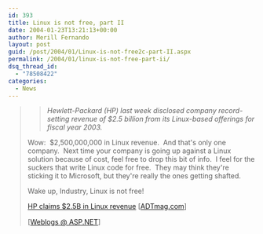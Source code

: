 ```yaml
---
id: 393
title: Linux is not free, part II
date: 2004-01-23T13:21:13+00:00
author: Merill Fernando
layout: post
guid: /post/2004/01/Linux-is-not-free2c-part-II.aspx
permalink: /2004/01/linux-is-not-free-part-ii/
dsq_thread_id:
  - "78508422"
categories:
  - News
---
```

<body xmlns="http://www.w3.org/1999/xhtml">
    <div class="Section1">
        <blockquote style='margin-top:5.0pt;margin-bottom:5.0pt'> <blockquote style='margin-top:5.0pt;margin-right:0in;margin-bottom:5.0pt'> 
        <p>
            <em><i>Hewlett-Packard (HP) last week disclosed company record-setting revenue of
            $2.5 billion from its Linux-based offerings for fiscal year 2003.</i></em>
        </p>
        </blockquote> 
        <p>
            Wow:&#160; $2,500,000,000 in Linux revenue.&#160; And that's only one company.&#160;
            Next time your company is going up against a Linux solution because of cost, feel
            free to drop this bit of info.&#160; I feel for the suckers that write Linux code
            for free.&#160; They may think they're sticking it to Microsoft, but they're really
            the ones getting shafted.
        </p>
        <p>
            Wake up, Industry, Linux is not free!
        </p>
        <p>
            <a href="http://www.adtmag.com/article.asp?id=8794" title="http://www.adtmag.com/article.asp?id=8794">HP
            claims $2.5B in Linux revenue</a> [<a href="http://www.adtmag.com/index.asp" title="http://www.adtmag.com/index.asp">ADTmag.com</a>]
        </p>
        <p class="MsoNormal">
            <img border="0" width="1" height="1" id="_x0000_i1025" src="http://weblogs.asp.net/jkey/aggbug/60414.aspx" />
            <br />
            [<a href="http://weblogs.asp.net/jkey/archive/2004/01/19/60414.aspx">Weblogs @ ASP.NET</a>]
        </p>
        </blockquote>
    </div>
</body>